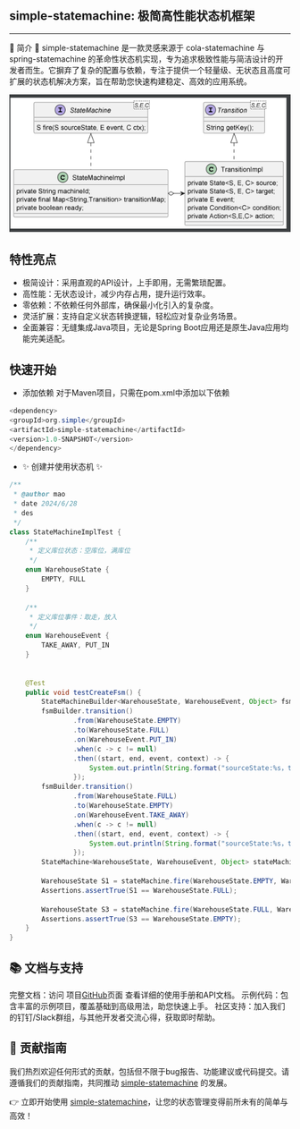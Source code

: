 ## simple-statemachine: 极简高性能状态机框架

<hr/>
🚀 简介 🚀 simple-statemachine 是一款灵感来源于 cola-statemachine 与 spring-statemachine
的革命性状态机实现，专为追求极致性能与简洁设计的开发者而生。它摒弃了复杂的配置与依赖，专注于提供一个轻量级、无状态且高度可扩展的状态机解决方案，旨在帮助您快速构建稳定、高效的应用系统。

![simple-fsm.png](./src/main/resources/png/simple-fsm.png)

## 特性亮点

- 极简设计：采用直观的API设计，上手即用，无需繁琐配置。
- 高性能：无状态设计，减少内存占用，提升运行效率。
- 零依赖：不依赖任何外部库，确保最小化引入的复杂度。
- 灵活扩展：支持自定义状态转换逻辑，轻松应对复杂业务场景。
- 全面兼容：无缝集成Java项目，无论是Spring Boot应用还是原生Java应用均能完美适配。

## 快速开始

- 添加依赖 对于Maven项目，只需在pom.xml中添加以下依赖

```java
<dependency>
<groupId>org.simple</groupId>
<artifactId>simple-statemachine</artifactId>
<version>1.0-SNAPSHOT</version>
</dependency>
```

- ✨ 创建并使用状态机 ✨

```java
/**
 * @author mao
 * date 2024/6/28
 * des
 */
class StateMachineImplTest {
    /**
     * 定义库位状态：空库位，满库位
     */
    enum WarehouseState {
        EMPTY, FULL
    }

    /**
     * 定义库位事件：取走，放入
     */
    enum WarehouseEvent {
        TAKE_AWAY, PUT_IN
    }


    @Test
    public void testCreateFsm() {
        StateMachineBuilder<WarehouseState, WarehouseEvent, Object> fsmBuilder = StateMachineBuilderFactory.create("库位状态机");
        fsmBuilder.transition()
                .from(WarehouseState.EMPTY)
                .to(WarehouseState.FULL)
                .on(WarehouseEvent.PUT_IN)
                .when(c -> c != null)
                .then((start, end, event, context) -> {
                    System.out.println(String.format("sourceState:%s，targetState：%s,event:%s,context:%s", start, end, event, context));
                });
        fsmBuilder.transition()
                .from(WarehouseState.FULL)
                .to(WarehouseState.EMPTY)
                .on(WarehouseEvent.TAKE_AWAY)
                .when(c -> c != null)
                .then((start, end, event, context) -> {
                    System.out.println(String.format("sourceState:%s，targetState：%s,event:%s,context:%s", start, end, event, context));
                });
        StateMachine<WarehouseState, WarehouseEvent, Object> stateMachine = fsmBuilder.build();

        WarehouseState S1 = stateMachine.fire(WarehouseState.EMPTY, WarehouseEvent.PUT_IN, "context");
        Assertions.assertTrue(S1 == WarehouseState.FULL);

        WarehouseState S3 = stateMachine.fire(WarehouseState.FULL, WarehouseEvent.TAKE_AWAY, "context");
        Assertions.assertTrue(S3 == WarehouseState.EMPTY);
    }
}
```

## 📚 文档与支持

完整文档：访问 项目[GitHub]()页面 查看详细的使用手册和API文档。 示例代码：包含丰富的示例项目，覆盖基础到高级用法，助您快速上手。 社区支持：加入我们的钉钉/Slack群组，与其他开发者交流心得，获取即时帮助。

## 🔧 贡献指南

我们热烈欢迎任何形式的贡献，包括但不限于bug报告、功能建议或代码提交。请遵循我们的贡献指南，共同推动 [simple-statemachine]() 的发展。

👉 立即开始使用 [simple-statemachine]()，让您的状态管理变得前所未有的简单与高效！

